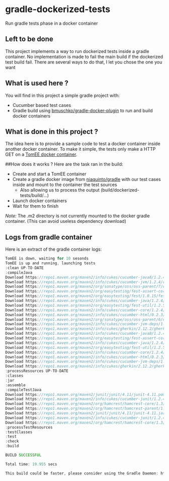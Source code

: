 # gradle-dockerized-tests
Run gradle tests phase in a docker container

## Left to be done
This project implements a way to run dockerized tests inside a gradle container.
No implementation is made to fail the main build if the dockerized test build fail.
There are several ways to do that, I let you chose the one you want

## What is used here ?
You will find in this project a simple gradle project with:
* Cucumber based test cases
* Gradle build using [bmuschko/gradle-docker-plugin](https://github.com/bmuschko/gradle-docker-plugin) to run and build docker containers

## What is done in this project ?
The idea here is to provide a sample code to test a docker container inside another docker container.
To make it simple, the tests only make a HTTP GET on a [TomEE docker container](https://github.com/tomitribe/docker-tomee).

##How does it works ?
Here are the task ran in the build:

* Create and start a TomEE container
* Create a gradle docker image from [niaquinto/gradle](https://github.com/niaquinto/docker-gradle) with our test cases inside and mount to the container the test sources
    * Also allowing us to process the output (build/dockerized-tests/build/...)
* Launch docker containers
* Wait for them to finish

*Note:* The .m2 directory is not currently mounted to the docker gradle container. (This can avoid useless dependency download)

## Logs from gradle container
Here is an extract of the gradle container logs:

```java
TomEE is down, waiting for 10 sesonds
TomEE is up and running, launching tests
:clean UP-TO-DATE
:compileJava
Download https://repo1.maven.org/maven2/info/cukes/cucumber-java8/1.2.4/cucumber-java8-1.2.4.pom
Download https://repo1.maven.org/maven2/info/cukes/cucumber-jvm/1.2.4/cucumber-jvm-1.2.4.pom
Download https://repo1.maven.org/maven2/org/sonatype/oss/oss-parent/7/oss-parent-7.pom
Download https://repo1.maven.org/maven2/org/easytesting/fest-assert-core/2.0M10/fest-assert-core-2.0M10.pom
Download https://repo1.maven.org/maven2/org/easytesting/fest/1.0.15/fest-1.0.15.pom
Download https://repo1.maven.org/maven2/info/cukes/cucumber-java/1.2.4/cucumber-java-1.2.4.pom
Download https://repo1.maven.org/maven2/org/easytesting/fest-util/1.2.5/fest-util-1.2.5.pom
Download https://repo1.maven.org/maven2/info/cukes/cucumber-core/1.2.4/cucumber-core-1.2.4.pom
Download https://repo1.maven.org/maven2/info/cukes/cucumber-html/0.2.3/cucumber-html-0.2.3.pom
Download https://repo1.maven.org/maven2/org/sonatype/oss/oss-parent/6/oss-parent-6.pom
Download https://repo1.maven.org/maven2/info/cukes/cucumber-jvm-deps/1.0.5/cucumber-jvm-deps-1.0.5.pom
Download https://repo1.maven.org/maven2/info/cukes/gherkin/2.12.2/gherkin-2.12.2.pom
Download https://repo1.maven.org/maven2/info/cukes/cucumber-java8/1.2.4/cucumber-java8-1.2.4.jar
Download https://repo1.maven.org/maven2/org/easytesting/fest-assert-core/2.0M10/fest-assert-core-2.0M10.jar
Download https://repo1.maven.org/maven2/info/cukes/cucumber-java/1.2.4/cucumber-java-1.2.4.jar
Download https://repo1.maven.org/maven2/org/easytesting/fest-util/1.2.5/fest-util-1.2.5.jar
Download https://repo1.maven.org/maven2/info/cukes/cucumber-core/1.2.4/cucumber-core-1.2.4.jar
Download https://repo1.maven.org/maven2/info/cukes/cucumber-html/0.2.3/cucumber-html-0.2.3.jar
Download https://repo1.maven.org/maven2/info/cukes/cucumber-jvm-deps/1.0.5/cucumber-jvm-deps-1.0.5.jar
Download https://repo1.maven.org/maven2/info/cukes/gherkin/2.12.2/gherkin-2.12.2.jar
:processResources UP-TO-DATE
:classes
:jar
:assemble
:compileTestJava
Download https://repo1.maven.org/maven2/junit/junit/4.11/junit-4.11.pom
Download https://repo1.maven.org/maven2/info/cukes/cucumber-junit/1.2.4/cucumber-junit-1.2.4.pom
Download https://repo1.maven.org/maven2/org/hamcrest/hamcrest-core/1.3/hamcrest-core-1.3.pom
Download https://repo1.maven.org/maven2/org/hamcrest/hamcrest-parent/1.3/hamcrest-parent-1.3.pom
Download https://repo1.maven.org/maven2/junit/junit/4.11/junit-4.11.jar
Download https://repo1.maven.org/maven2/info/cukes/cucumber-junit/1.2.4/cucumber-junit-1.2.4.jar
Download https://repo1.maven.org/maven2/org/hamcrest/hamcrest-core/1.3/hamcrest-core-1.3.jar
:processTestResources
:testClasses
:test
:check
:build

BUILD SUCCESSFUL

Total time: 19.955 secs

This build could be faster, please consider using the Gradle Daemon: https://docs.gradle.org/2.7/userguide/gradle_daemon.html
```